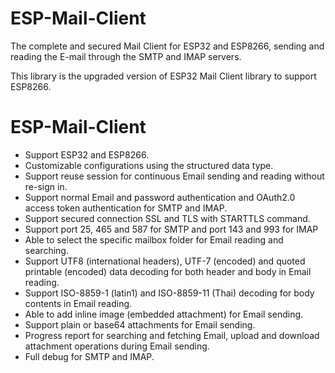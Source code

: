 # ESP-Mail-Client
The complete and secured Mail Client for ESP32 and ESP8266, sending and reading the E-mail through the SMTP and IMAP servers.

This library is the upgraded version of ESP32 Mail Client library to support ESP8266.

# ESP-Mail-Client

- Support ESP32 and ESP8266.
- Customizable configurations using the structured data type.
- Support reuse session for continuous Email sending and reading without re-sign in.
- Support normal Email and password authentication and OAuth2.0 access token authentication for SMTP and IMAP.
- Support secured connection SSL and TLS with STARTTLS command.
- Support port 25, 465 and 587 for SMTP and port 143 and 993 for IMAP
- Able to select the specific mailbox folder for Email reading and searching.
- Support UTF8 (international headers), UTF-7 (encoded) and quoted printable (encoded) data decoding for both header and body in Email reading.
- Support ISO-8859-1 (latin1)  and ISO-8859-11 (Thai) decoding for body contents in Email reading.
- Able to add inline image (embedded attachment) for Email sending.
- Support plain or base64 attachments for Email sending.
- Progress report for searching and fetching Email, upload and download attachment operations during Email sending.
- Full debug for SMTP and IMAP.
